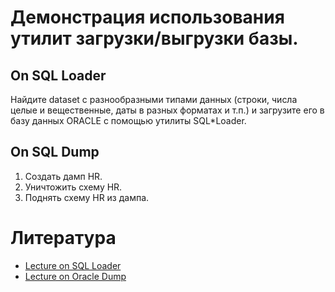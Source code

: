 # Демонстрация использования утилит загрузки/выгрузки базы.

## On SQL Loader

Найдите dataset с разнообразными типами данных (строки, числа целые и вещественные, 
даты в разных форматах и т.п.) и загрузите его в базу данных ORACLE с помощью утилиты SQL*Loader.

## On SQL Dump
1. Создать дамп HR.
2. Уничтожить схему HR.
3. Поднять схему HR из дампа.

# Литература
- [Lecture on SQL Loader](https://drive.google.com/file/d/1Kz269PwfNYblJMGcRZDos-ctPs1w8JU8/view?usp=sharing)
- [Lecture on Oracle Dump](https://drive.google.com/file/d/1vqVwtiDszJxgXTsDEnHXzuc5np7YZy4V/view?usp=sharing)
